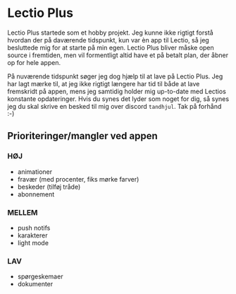 # Lectio Plus
Lectio Plus startede som et hobby projekt. Jeg kunne ikke rigtigt forstå hvordan der på daværende tidspunkt, kun var èn app til Lectio, så jeg besluttede mig for at starte på min egen. Lectio Plus bliver måske open source i fremtiden, men vil formentligt altid have et på betalt plan, der åbner op for hele appen. 

På nuværende tidspunkt søger jeg dog hjælp til at lave på Lectio Plus. Jeg har lagt mærke til, at jeg ikke rigtigt længere har tid til både at lave fremskridt på appen, mens jeg samtidig holder mig up-to-date med Lectios konstante opdateringer. Hvis du synes det lyder som noget for dig, så synes jeg du skal skrive en besked til mig over discord `tandhjul`. Tak på forhånd :-)

## Prioriteringer/mangler ved appen

### __HØJ__
- animationer
- fravær (med procenter, fiks mørke farver)
- beskeder (tilføj tråde)
- abonnement

### __MELLEM__
- push notifs
- karakterer
- light mode

### __LAV__
- spørgeskemaer
- dokumenter